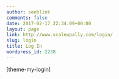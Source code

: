 ```yaml
---
author: seeblink
comments: false
date: 2017-02-17 22:34:09+00:00
layout: page
link: http://www.scaleupally.com/login/
slug: login
title: Log In
wordpress_id: 2238
---
```


[theme-my-login]
